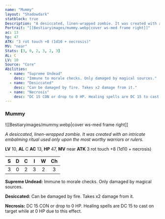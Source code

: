 ```yaml
---
name: "Mummy"
layout: "Shadowdark"
statblock: true
Description: "A desiccated, linen-wrapped zombie. It was created with an intricate embalming ritual used only upon the most worthy warriors or rulers."
Portrait: "[[Bestiaryimages/mummy.webp|cover ws-med frame right]]"
ac: 13
hp: 47
ATK: "3 rot touch +8 (1d10 + necrosis)"
MV: "near"
Stats: [3, 0, 2, 3, 2, 3]
AL: C
LV: 10
Source: "Core"
Abilities:
  - name: "Supreme Undead"
    desc: "Immune to morale checks. Only damaged by magical sources."
  - name: "Desiccated"
    desc: "Can be damaged by fire. Takes x2 damage from it."
  - name: "Necrosis"
    desc: "DC 15 CON or drop to 0 HP. Healing spells are DC 15 to cast on target while at 0 HP due to this effect."
---
```


### Mummy

![[Bestiaryimages/mummy.webp|cover ws-med frame right]]

_A desiccated, linen-wrapped zombie. It was created with an intricate embalming ritual used only upon the most worthy warriors or rulers._

**LV** 10, **AL** C
**AC** 13, **HP** 47, **MV** near
**ATK** 3 rot touch +8 (1d10 + necrosis)

|  S  |  D  |  C  |  I  |  W  |  Ch  |
|:---:|:---:|:---:|:---:|:---:|:----:|
| 3 | 0 | 2 | 3 | 2 | 3 |

**Supreme Undead:** Immune to morale checks. Only damaged by magical sources.

**Desiccated:** Can be damaged by fire. Takes x2 damage from it.

**Necrosis:** DC 15 CON or drop to 0 HP. Healing spells are DC 15 to cast on target while at 0 HP due to this effect.

